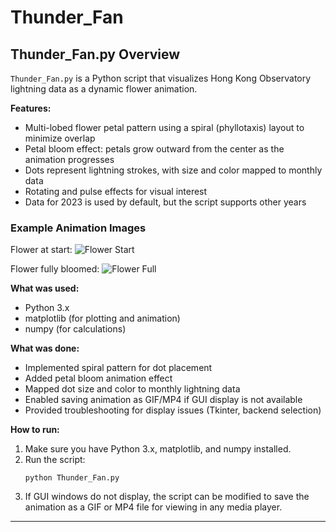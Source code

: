 # Thunder_Fan

## Thunder_Fan.py Overview

`Thunder_Fan.py` is a Python script that visualizes Hong Kong Observatory lightning data as a dynamic flower animation.

**Features:**
- Multi-lobed flower petal pattern using a spiral (phyllotaxis) layout to minimize overlap
- Petal bloom effect: petals grow outward from the center as the animation progresses
- Dots represent lightning strokes, with size and color mapped to monthly data
- Rotating and pulse effects for visual interest
- Data for 2023 is used by default, but the script supports other years

### Example Animation Images

Flower at start:
![Flower Start](flower_start.png)

Flower fully bloomed:
![Flower Full](flower_full.png.)

**What was used:**
- Python 3.x
- matplotlib (for plotting and animation)
- numpy (for calculations)

**What was done:**
- Implemented spiral pattern for dot placement
- Added petal bloom animation effect
- Mapped dot size and color to monthly lightning data
- Enabled saving animation as GIF/MP4 if GUI display is not available
- Provided troubleshooting for display issues (Tkinter, backend selection)

**How to run:**
1. Make sure you have Python 3.x, matplotlib, and numpy installed.
2. Run the script:
   ```
   python Thunder_Fan.py
   ```
3. If GUI windows do not display, the script can be modified to save the animation as a GIF or MP4 file for viewing in any media player.

---
